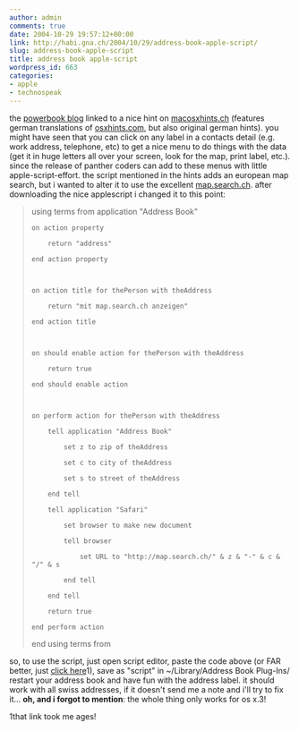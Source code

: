 ```yaml
---
author: admin
comments: true
date: 2004-10-29 19:57:12+00:00
link: http://habi.gna.ch/2004/10/29/address-book-apple-script/
slug: address-book-apple-script
title: address book apple-script
wordpress_id: 663
categories:
- apple
- technospeak
---
```


the [powerbook blog](http://powerbook.blogger.de/stories/167895/) linked to a nice hint on [macosxhints.ch](http://www.macosxhints.ch/index.php?page=2&hintid=1163) (features german translations of [osxhints.com](http://www.macosxhints.com/), but also original german hints).
you might have seen that you can click on any label in a contacts detail (e.g. work address, telephone, etc) to get a nice menu to do things with the data (get it in huge letters all over your screen, look for the map, print label, etc.).
since the release of panther coders can add to these menus with little apple-script-effort. the script mentioned in the hints adds an european map search, but i wanted to alter it to use the excellent [map.search.ch](http://map.search.ch/). after downloading the nice applescript i changed it to this point:



<blockquote>using terms from application "Address Book"  

	on action property  

		return "address"  

	end action property  
  

	
	on action title for thePerson with theAddress  

		return "mit map.search.ch anzeigen"  

	end action title  
  

	
	on should enable action for thePerson with theAddress  

		return true  

	end should enable action  
  

	
	on perform action for thePerson with theAddress  

		tell application "Address Book"  

			set z to zip of theAddress  

			set c to city of theAddress  

			set s to street of theAddress  

		end tell  

		tell application "Safari"  

			set browser to make new document  

			tell browser  

				set URL to "http://map.search.ch/" & z & "-" & c & "/" & s  

			end tell  

		end tell  

		return true  

	end perform action  

end using terms from</blockquote>



so, to use the script, just open script editor, paste the code above (or FAR better, just [click here](//com.apple.scripteditor/?action=new&script=using%20terms%20from%20application%20%22Address%20Book%22%0A%09on%20action%20property%09%0A%09return%20%22address%22%0A%09end%20action%20property%09%0A%09on%20action%20title%20for%20thePerson%20with%20theAddress%09%0A%09return%20%22mit%20map.search.ch%20anzeigen%22%0A%09end%20action%20title%09%0A%09on%20should%20enable%20action%20for%20thePerson%20with%20theAddress%09%0A%09return%20true%0A%09end%20should%20enable%20action%09%0A%09on%20perform%20action%20for%20thePerson%20with%20theAddress%09%0A%09tell%20application%20%22Address%20Book%22%09%09%0A%09set%20z%20to%20zip%20of%20theAddress%09%09%0A%09set%20c%20to%20city%20of%20theAddress%09%09%0A%09set%20s%20to%20street%20of%20theAddress%09%0A%09end%20tell%09%0A%09tell%20application%20%22Safari%22%09%09%0A%09set%20browser%20to%20make%20new%20document%09%09%0A%09tell%20browser%09%09%09%0A%09set%20URL%20to%20%22http://map.search.ch/%22%20&%20z%20&%20%22-%22%20&%20c%20&%20%22/%22%20&%20s%09%09%0A%09end%20tell%09%0A%09end%20tell%09%0A%09return%20true%0A%09end%20perform%20action%0A%20end%20using%20terms%20from)1), save as "script" in ~/Library/Address Book Plug-Ins/ restart your address book and have fun with the address label.
it should work with all swiss addresses, if it doesn't send me a note and i'll try to fix it... 
**oh, and i forgot to mention**: the whole thing only works for os x.3!

1that link took me ages!
